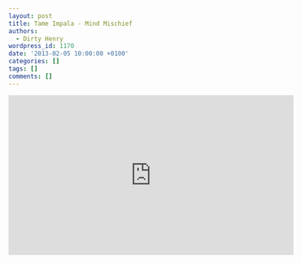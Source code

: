 ```yaml
---
layout: post
title: Tame Impala - Mind Mischief
authors:
  - Dirty Henry
wordpress_id: 1170
date: '2013-02-05 10:00:00 +0100'
categories: []
tags: []
comments: []
---
```

<iframe width="560" height="315" src="http://www.youtube.com/embed/BgK_Er7WZVg" frameborder="0" allowfullscreen></iframe>
